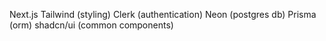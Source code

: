 Next.js
Tailwind (styling)
Clerk (authentication)
Neon (postgres db)
Prisma (orm)
shadcn/ui (common components)

